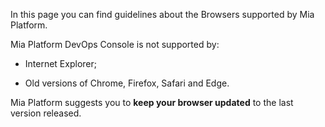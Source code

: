 
In this page you can find guidelines about the Browsers supported by Mia Platform.

Mia Platform DevOps Console is not supported by:

* Internet Explorer;

* Old versions of Chrome, Firefox, Safari and Edge.

Mia Platform suggests you to **keep your browser updated** to the last version released.


